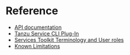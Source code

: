 # Reference

* [API documentation](./reference/api-documentation.hbs.md)
* [Tanzu Service CLI Plug-In](./reference/tanzu-service-cli.hbs.md)
* [Services Toolkit Terminology and User roles](./reference/terminology_and_user_roles.hbs.md)
* [Known Limitations](./reference/known-limitations.hbs.md)
